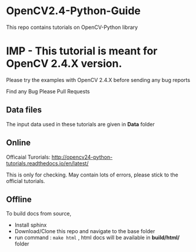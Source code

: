 OpenCV2.4-Python-Guide
====================

This repo contains tutorials on OpenCV-Python library

**IMP - This tutorial is meant for OpenCV 2.4.X version.**
=======================================================================

Please try the examples with OpenCV 2.4.X before sending any bug reports

Find any Bug Please Pull Requests

Data files
-----------

The input data used in these tutorials are given in **Data** folder

Online
---------

Officaial Turorials:
http://opencv24-python-tutorials.readthedocs.io/en/latest/

This is only for checking. May contain lots of errors, please stick to the official tutorials.

Offline
---------
To build docs from source,
* Install sphinx
* Download/Clone this repo and navigate to the base folder
* run command : `make html` , html docs will be available in **build/html/** folder
